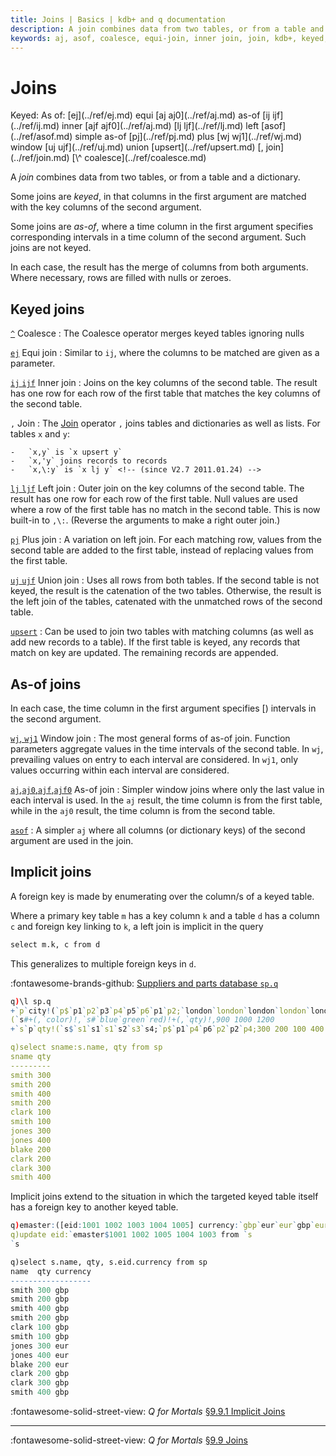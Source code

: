```yaml
---
title: Joins | Basics | kdb+ and q documentation
description: A join combines data from two tables, or from a table and a dictionary. Some joins are keyed, in that columns in the first argument are matched with the key columns of the second argument. Some joins are as-of, where a time column in the first argument specifies corresponding intervals in a time column of the second argument. Such joins are not keyed.
keywords: aj, asof, coalesce, equi-join, inner join, join, kdb+, keyed, left join, plus join, q, union join, upsert, window join, wj, wj1
---
```

# Joins



<div markdown="1" class="typewriter">
Keyed:                As of:
 [ej](../ref/ej.md)        equi        [aj aj0](../ref/aj.md)      as-of
 [ij ijf](../ref/ij.md)    inner       [ajf ajf0](../ref/aj.md)
 [lj ljf](../ref/lj.md)    left        [asof](../ref/asof.md)        simple as-of
 [pj](../ref/pj.md)        plus        [wj wj1](../ref/wj.md)      window
 [uj ujf](../ref/uj.md)    union
 [upsert](../ref/upsert.md)
 [,         join](../ref/join.md)
 [\^         coalesce](../ref/coalesce.md)
</div>


A _join_ combines data from two tables, or from a table and a dictionary.

Some joins are _keyed_, in that columns in the first argument are matched with the key columns of the second argument.

Some joins are _as-of_, where a time column in the first argument specifies corresponding intervals in a time column of the second argument. Such joins are not keyed.

In each case, the result has the merge of columns from both arguments. Where necessary, rows are filled with nulls or zeroes.


## Keyed joins

[`^`](../ref/coalesce.md) Coalesce
: The Coalesce operator merges keyed tables ignoring nulls

[`ej`](../ref/ej.md) Equi join
: Similar to `ij`, where the columns to be matched are given as a parameter.

[`ij` `ijf`](../ref/ij.md) Inner join
: Joins on the key columns of the second table. The result has one row for each row of the first table that matches the key columns of the second table.

`,` Join
: The [Join](../ref/join.md)  operator `,` joins tables and dictionaries as well as lists. For tables `x` and `y`:

    -   `x,y` is `x upsert y`
    -   `x,'y` joins records to records
    -   `x,\:y` is `x lj y` <!-- (since V2.7 2011.01.24) -->

[`lj` `ljf`](../ref/lj.md) Left join
: Outer join on the key columns of the second table. The result has one row for each row of the first table. Null values are used where a row of the first table has no match in the second table. This is now built-in to `,\:`.
(Reverse the arguments to make a right outer join.)

[`pj`](../ref/pj.md) Plus join
: A variation on left join. For each matching row, values from the second table are added to the first table, instead of replacing values from the first table.

[`uj` `ujf`](../ref/uj.md) Union join
: Uses all rows from both tables. If the second table is not keyed, the result is the catenation of the two tables. Otherwise, the result is the left join of the tables, catenated with the unmatched rows of the second table.

[`upsert`](../ref/upsert.md)
: Can be used to join two tables with matching columns (as well as add new records to a table). If the first table is keyed, any records that match on key are updated. The remaining records are appended.


## As-of joins

In each case, the time column in the first argument specifies \[) intervals in the second argument.

[`wj`, `wj1`](../ref/wj.md) Window join
: The most general forms of as-of join. Function parameters aggregate values in the time intervals of the second table. In `wj`, prevailing values on entry to each interval are considered. In `wj1`, only values occurring within each interval are considered.

[`aj`,`aj0`,`ajf`,`ajf0`](../ref/aj.md) As-of join
: Simpler window joins where only the last value in each interval is used. In the `aj` result, the time column is from the first table, while in the `aj0` result, the time column is from the second table.

[`asof`](../ref/asof.md)
: A simpler `aj` where all columns (or dictionary keys) of the second argument are used in the join.


## Implicit joins

A foreign key is made by enumerating over the column/s of a keyed table.

Where a primary key table `m` has a key column `k` and a table `d` has a column `c` and foreign key linking to `k`, a left join is implicit in the query

```q
select m.k, c from d
```

This generalizes to multiple foreign keys in `d`. 

:fontawesome-brands-github:
[Suppliers and parts database `sp.q`](https://github.com/KxSystems/kdb/blob/master/sp.q)

```q
q)\l sp.q
+`p`city!(`p$`p1`p2`p3`p4`p5`p6`p1`p2;`london`london`london`london`london`lon..
(`s#+(,`color)!,`s#`blue`green`red)!+(,`qty)!,900 1000 1200
+`s`p`qty!(`s$`s1`s1`s1`s2`s3`s4;`p$`p1`p4`p6`p2`p2`p4;300 200 100 400 200 300)

q)select sname:s.name, qty from sp
sname qty
---------
smith 300
smith 200
smith 400
smith 200
clark 100
smith 100
jones 300
jones 400
blake 200
clark 200
clark 300
smith 400
```

Implicit joins extend to the situation in which the targeted keyed table itself has a foreign key to another keyed table.

```q
q)emaster:([eid:1001 1002 1003 1004 1005] currency:`gbp`eur`eur`gbp`eur)
q)update eid:`emaster$1001 1002 1005 1004 1003 from `s
`s

q)select s.name, qty, s.eid.currency from sp
name  qty currency
------------------
smith 300 gbp
smith 200 gbp
smith 400 gbp
smith 200 gbp
clark 100 gbp
smith 100 gbp
jones 300 eur
jones 400 eur
blake 200 eur
clark 200 gbp
clark 300 gbp
smith 400 gbp
```

:fontawesome-solid-street-view:
_Q for Mortals_
[§9.9.1 Implicit Joins](/q4m3/9_Queries_q-sql/#991-implicit-join)



----
:fontawesome-solid-street-view:
_Q for Mortals_
[§9.9 Joins](/q4m3/9_Queries_q-sql/#99-joins)
